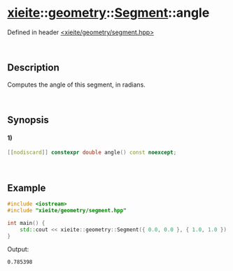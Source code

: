 # [xieite](../../../../../xieite.md)\:\:[geometry](../../../../../geometry.md)\:\:[Segment](../../../segment.md)\:\:angle
Defined in header [<xieite/geometry/segment.hpp>](../../../../../../include/xieite/geometry/segment.hpp)

&nbsp;

## Description
Computes the angle of this segment, in radians.

&nbsp;

## Synopsis
#### 1)
```cpp
[[nodiscard]] constexpr double angle() const noexcept;
```

&nbsp;

## Example
```cpp
#include <iostream>
#include "xieite/geometry/segment.hpp"

int main() {
    std::cout << xieite::geometry::Segment({ 0.0, 0.0 }, { 1.0, 1.0 }).angle() << '\n';
}
```
Output:
```
0.785398
```
